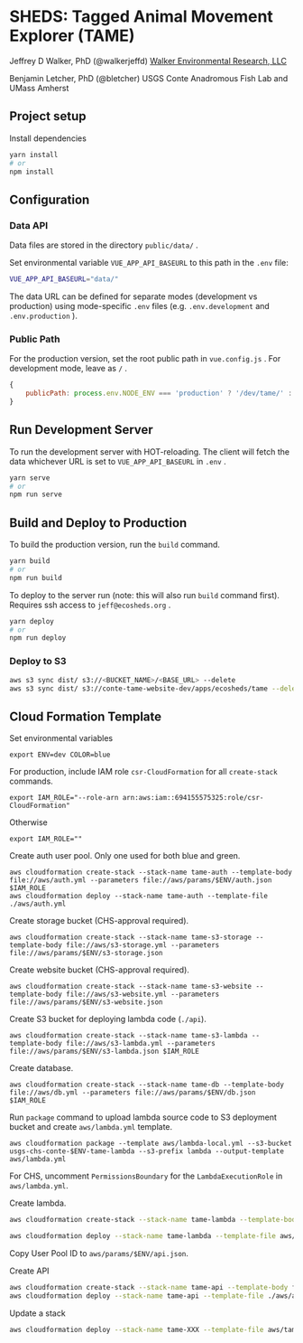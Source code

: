 # SHEDS: Tagged Animal Movement Explorer (TAME)

Jeffrey D Walker, PhD (@walkerjeffd)
[Walker Environmental Research, LLC](https://walkerenvres.com)

Benjamin Letcher, PhD (@bletcher)
USGS Conte Anadromous Fish Lab and UMass Amherst

## Project setup

Install dependencies

``` sh
yarn install
# or
npm install
```

## Configuration

### Data API

Data files are stored in the directory `public/data/` .

Set environmental variable `VUE_APP_API_BASEURL` to this path in the `.env` file:

``` sh
VUE_APP_API_BASEURL="data/"
```

The data URL can be defined for separate modes (development vs production) using mode-specific `.env` files (e.g. `.env.development` and `.env.production` ).

### Public Path

For the production version, set the root public path in `vue.config.js` . For development mode, leave as `/` .

``` js
{
    publicPath: process.env.NODE_ENV === 'production' ? '/dev/tame/' : '/'
}
```

## Run Development Server

To run the development server with HOT-reloading. The client will fetch the data whichever URL is set to `VUE_APP_API_BASEURL` in `.env` .

``` sh
yarn serve
# or
npm run serve
```

## Build and Deploy to Production

To build the production version, run the `build` command.

``` sh
yarn build
# or
npm run build
```

To deploy to the server run (note: this will also run `build` command first). Requires ssh access to `jeff@ecosheds.org` .

``` sh
yarn deploy
# or
npm run deploy
```

### Deploy to S3

```sh
aws s3 sync dist/ s3://<BUCKET_NAME>/<BASE_URL> --delete
aws s3 sync dist/ s3://conte-tame-website-dev/apps/ecosheds/tame --delete
```

## Cloud Formation Template

Set environmental variables

```
export ENV=dev COLOR=blue
```

For production, include IAM role `csr-CloudFormation` for all `create-stack` commands.

```
export IAM_ROLE="--role-arn arn:aws:iam::694155575325:role/csr-CloudFormation"
```

Otherwise

```
export IAM_ROLE=""
```

Create auth user pool. Only one used for both blue and green.

```
aws cloudformation create-stack --stack-name tame-auth --template-body file://aws/auth.yml --parameters file://aws/params/$ENV/auth.json $IAM_ROLE
aws cloudformation deploy --stack-name tame-auth --template-file ./aws/auth.yml
```

Create storage bucket (CHS-approval required).

```
aws cloudformation create-stack --stack-name tame-s3-storage --template-body file://aws/s3-storage.yml --parameters file://aws/params/$ENV/s3-storage.json
```

Create website bucket (CHS-approval required).

```
aws cloudformation create-stack --stack-name tame-s3-website --template-body file://aws/s3-website.yml --parameters file://aws/params/$ENV/s3-website.json
```

Create S3 bucket for deploying lambda code (`./api`).

```
aws cloudformation create-stack --stack-name tame-s3-lambda --template-body file://aws/s3-lambda.yml --parameters file://aws/params/$ENV/s3-lambda.json $IAM_ROLE
```

Create database.

```
aws cloudformation create-stack --stack-name tame-db --template-body file://aws/db.yml --parameters file://aws/params/$ENV/db.json $IAM_ROLE
```

Run `package` command to upload lambda source code to S3 deployment bucket and create `aws/lambda.yml` template.

```
aws cloudformation package --template aws/lambda-local.yml --s3-bucket usgs-chs-conte-$ENV-tame-lambda --s3-prefix lambda --output-template aws/lambda.yml
```

For CHS, uncomment `PermissionsBoundary` for the `LambdaExecutionRole` in `aws/lambda.yml`.

Create lambda.

```sh
aws cloudformation create-stack --stack-name tame-lambda --template-body file://aws/lambda.yml --parameters file://aws/params/$ENV/lambda.json --capabilities CAPABILITY_NAMED_IAM $IAM_ROLE

aws cloudformation deploy --stack-name tame-lambda --template-file aws/lambda.yml --capabilities CAPABILITY_NAMED_IAM
```

Copy User Pool ID to `aws/params/$ENV/api.json`.

Create API

```sh
aws cloudformation create-stack --stack-name tame-api --template-body file://aws/api.yml --parameters file://aws/params/$ENV/api.json $IAM_ROLE
aws cloudformation deploy --stack-name tame-api --template-file ./aws/api.yml
```

Update a stack

```sh
aws cloudformation deploy --stack-name tame-XXX --template-file aws/tame-XXX.yml --parameter-overrides XXX=XXX --capabilities XXX
```
